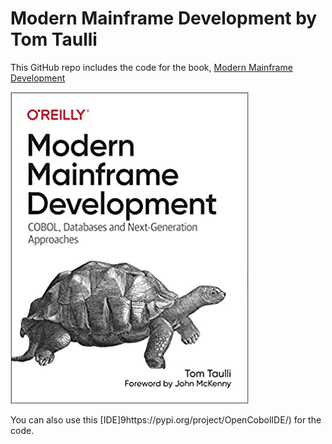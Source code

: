 # Modern Mainframe Development by Tom Taulli
This GitHub repo includes the code for the book, [Modern Mainframe Development](https://amzn.to/3HDrUM7)

![alt mainframe book](https://github.com/ttaulli/Modern-mainframe-development/blob/main/Mainframebook.png)

You can also use this [IDE]9https://pypi.org/project/OpenCobolIDE/) for the code.
